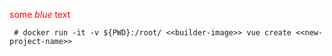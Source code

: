 <span style="color:red">some *blue* text</span>
```
 # docker run -it -v ${PWD}:/root/ <<builder-image>> vue create <<new-project-name>>
```
